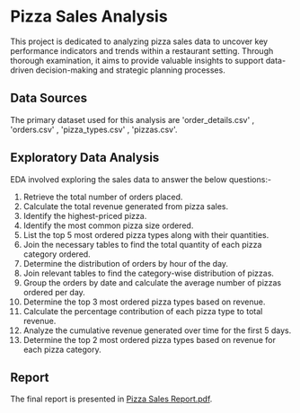 # Pizza Sales Analysis

This project is dedicated to analyzing pizza sales data to uncover key performance indicators and trends within a restaurant setting. Through thorough examination, it aims to provide valuable insights to support data-driven decision-making and strategic planning processes.

## Data Sources

The primary dataset used for this analysis are 'order_details.csv' , 'orders.csv' , 'pizza_types.csv' , 'pizzas.csv'.

## Exploratory Data Analysis 

EDA involved exploring the sales data to answer the below questions:-

 1. Retrieve the total number of orders placed.
 2. Calculate the total revenue generated from pizza sales.
 3. Identify the highest-priced pizza.
 4. Identify the most common pizza size ordered.
 5. List the top 5 most ordered pizza types along with their quantities.
 6. Join the necessary tables to find the total quantity of each pizza category ordered.
 7. Determine the distribution of orders by hour of the day.
 8. Join relevant tables to find the category-wise distribution of pizzas.
 9. Group the orders by date and calculate the average number of pizzas ordered per day.
 10. Determine the top 3 most ordered pizza types based on revenue.
 11. Calculate the percentage contribution of each pizza type to total revenue.
 12. Analyze the cumulative revenue generated over time for the first 5 days.
 13. Determine the top 2 most ordered pizza types based on revenue for each pizza category.


## Report

The final report is presented in [Pizza Sales Report.pdf](https://github.com/Modita-Garg/Pizza-Sales-SQL/blob/main/Pizza%20Sales%20Report.pdf).
